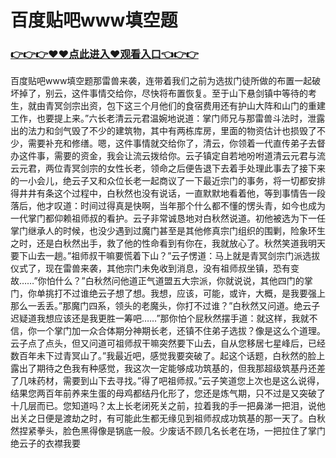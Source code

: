 # 百度贴吧www填空题

### <a href="https://github.com/hytripu/bgfr">👉👉👉♥♥点此进入♥观看入口👈👉👉</a>
百度贴吧www填空题那雷兽来袭，连带着我们之前为选拔门徒所做的布置一起破坏掉了，别云，这件事情交给你，尽快将布置恢复。至于山下悬剑镇中等待的考生，就由青冥剑宗出资，包下这三个月他们的食宿费用还有护山大阵和山门的重建工作，也要提上来。”六长老清云元君温婉地说道：掌门师兄与那雷兽斗法时，泄露出的法力和剑气毁了不少的建筑物，其中有两栋库房，里面的物资估计也损毁了不少，需要补充和修缮。嗯，这件事情就交给你了，清云，你领着一代直传弟子去督办这件事，需要的资金，我会让流云拨给你。云子镇定自若地吩咐道清云元君与流云元君，两位青冥剑宗的女性长老，领命之后便告退下去着手处理此事去了接下来的一小会儿，绝云子又和众位长老一起商议了一下最近宗门的事务，将一切都安排得井井有条这个过程中，白秋然也没有说话，一直默默地看着他，等到事情告一段落后，他才叹道：时间过得真是快啊，当年那个什么都不懂的愣头青，如今也成为一代掌门都仰赖祖师叔的看护。云子非常诚恳地对白秋然说道。初他被选为下一任掌门继承人的时候，也没少遇到过魔门甚至是其他修真宗门组织的围剿，险象环生之时，还是白秋然出手，救了他的性命看到有你在，我就放心了。秋然笑道我明天要下山去一趟。”祖师叔干嘛要慌着下山？”云子愣道：马上就是青冥剑宗门派选拔仪式了，现在雷兽来袭，其他宗门未免收到消息，没有祖师叔坐镇，恐有变故……”你怕什么？”白秋然问他道正气道盟五大宗派，你就说说，其他四门的掌门，你单挑打不过谁绝云子想了想。我想，应该，可能，或许，大概，是我要强上那么一丢丢。”那魔门四系，领头的老魔头，你打不过谁？”白秋然又问道。绝云子迟疑道我想应该还是我更胜一筹吧……”那你怕个屁秋然摆手道：就这样，我就不信，你一个掌门加一众合体期分神期长老，还镇不住弟子选拔？像是这么个道理。云子点了点头，但又问道可祖师叔干嘛突然要下山去，自从您移居七星峰后，已经数百年未下过青冥山了。”我最近吧，感觉我要突破了。起这个话题，白秋然的脸上露出了期待之色我有种感觉，我这次一定能够成功筑基的，但我那超级筑基丹还差了几味药材，需要到山下去寻找。”得了吧祖师叔。”云子笑道您上次也是这么说得，结果您两百年前养来生蛋的母鸡都结丹化形了，您还是炼气期，只不过是又突破了十几层而已。您知道吗？太上长老闭死关之前，拉着我的手一把鼻涕一把泪，说他出关之日便是渡劫之时，有可能此生都无缘见到祖师叔成功筑基的那一天了。白秋然捏紧拳头，脸色黑得像是锅底一般。少废话不顾几名长老在场，一把拉住了掌门绝云子的衣襟我要
